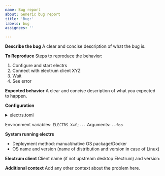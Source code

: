 ```yaml
---
name: Bug report
about: Generic bug report
title: 'Bug:'
labels: bug
assignees: ''

---
```


<!--
        IMPORTANT: IF YOU DON'T FILL THIS TEMPLATE COMPLETELY IT WILL TAKE MORE TIME FOR US TO HELP YOU!
        SOME EXTERNAL ELECTRS GUIDES SUCH AS RASPIBOLT ARE OUTDATED AND DO NOT WORK SO SHULD NOT BE FOLLOWED!
        Please try with OUR usage instructions first.

	If you use electrs integrated into other project report the bug to their project
	(unless you are the project author who found the bug is in electrs itself)!
	If electrs is crashing due to low memory try with jsonrpc-import first!
-->

**Describe the bug**
A clear and concise description of what the bug is.

**To Reproduce**
Steps to reproduce the behavior:
1. Configure and start electrs
2. Connect with electrum client XYZ
3. Wait
4. See error

**Expected behavior**
A clear and concise description of what you expected to happen.

**Configuration**
<!-- repeat the whole details block if you use multiple config files -->

<details>
<summary>electrs.toml</summary>

```
type error message here
```

</details>

Environment variables: `ELECTRS_X=Y;...`
Arguments: `--foo`

**System running electrs**
 - Deployment method: manual/native OS package/Docker
 - OS name and version (name of distribution and version in case of Linux)

**Electrum client**
Client name (if not upstream desktop Electrum) and version:

**Additional context**
Add any other context about the problem here.
